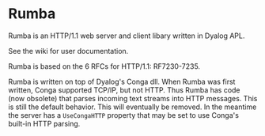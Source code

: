 # Rumba

Rumba is an HTTP/1.1 web server and client libary written in Dyalog APL.

See the wiki for user documentation.

Rumba is based on the 6 RFCs for HTTP/1.1: RF7230-7235.

Rumba is written on top of Dyalog's Conga dll. When Rumba was first written, Conga supported TCP/IP, but not HTTP.
Thus Rumba has code (now obsolete) that parses incoming text streams into HTTP messages. 
This is still the default behavior. This will eventually be removed.
In the meantime the server has a  `UseCongaHTTP` property that may be set to use Conga's built-in HTTP parsing. 
